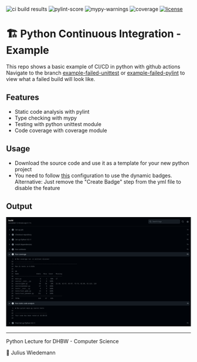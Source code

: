 ![ci build results](https://github.com/JuliusWiedemann/PythonCIExample/actions/workflows/python-ci.yml/badge.svg)
![pylint-score](https://img.shields.io/endpoint?url=https://gist.githubusercontent.com/JuliusWiedemann/d506acc54dead9ca1d070488e813d253/raw/pylint-score.json)
![mypy-warnings](https://img.shields.io/endpoint?url=https://gist.githubusercontent.com/JuliusWiedemann/d506acc54dead9ca1d070488e813d253/raw/mypy_warnings.json)
![coverage](https://img.shields.io/endpoint?url=https://gist.githubusercontent.com/JuliusWiedemann/d506acc54dead9ca1d070488e813d253/raw/coverage.json)
[![license](https://img.shields.io/badge/License-MIT-purple.svg)](LICENSE)

# 🏗️ Python Continuous Integration - Example 

This repo shows a basic example of CI/CD in python with github actions
Navigate to the branch [example-failed-unittest](https://github.com/JuliusWiedemann/PythonCIExample/tree/example-failed-unittest) or [example-failed-pylint](https://github.com/JuliusWiedemann/PythonCIExample/tree/example-failed-pylint) to view what a failed build will look like.

## Features
- Static code analysis with pylint
- Type checking with mypy
- Testing with python unittest module
- Code coverage with coverage module

## Usage
- Download the source code and use it as a template for your new python project
- You need to follow [this](https://github.com/marketplace/actions/dynamic-badges) configuration to use the dynamic badges. Alternative: Just remove the "Create Badge" step from the yml file to disable the feature

## Output
![](images/ci-report.png)

---

Python Lecture for DHBW - Computer Science

🧑 Julius Wiedemann

